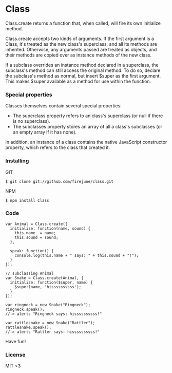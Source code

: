 # Class

Class.create returns a function that, when called, will fire its own initialize method.

Class.create accepts two kinds of arguments. If the first argument is a Class, it's treated as the new class's superclass, and all its methods are inherited. Otherwise, any arguments passed are treated as objects, and their methods are copied over as instance methods of the new class.

If a subclass overrides an instance method declared in a superclass, the subclass's method can still access the original method. To do so, declare the subclass's method as normal, but insert $super as the first argument. This makes $super available as a method for use within the function.

### Special properties

Classes themselves contain several special properties:

  * The superclass property refers to an class's superclass (or null if there is no superclass).
  * The subclasses property stores an array of all a class's subclasses (or an empty array if it has none).

In addition, an instance of a class contains the native JavaScript constructor property, which refers to the class that created it.


### Installing

GIT

    $ git clone git://github.com/firejune/class.git

NPM

    $ npm install Class


### Code

    var Animal = Class.create({
      initialize: function(name, sound) {
        this.name  = name;
        this.sound = sound;
      },
    
      speak: function() {
        console.log(this.name + " says: " + this.sound + "!");
      }
    });
    
    // subclassing Animal
    var Snake = Class.create(Animal, {
      initialize: function($super, name) {
        $super(name, 'hissssssssss');
      }
    });
    
    var ringneck = new Snake("Ringneck");
    ringneck.speak();
    //-> alerts "Ringneck says: hissssssssss!"
    
    var rattlesnake = new Snake("Rattler");
    rattlesnake.speak();
    //-> alerts "Rattler says: hissssssssss!"


Have fun!


### License

MIT <3
